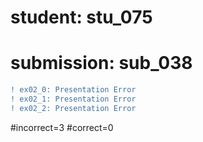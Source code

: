 # student: stu_075
# submission: sub_038

```diff
! ex02_0: Presentation Error
! ex02_1: Presentation Error
! ex02_2: Presentation Error
```
#incorrect=3
#correct=0
